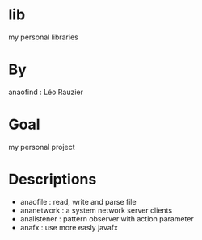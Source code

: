 # lib
my personal libraries

# By 
anaofind : Léo Rauzier

# Goal
my personal project

# Descriptions 
- anaofile : read, write and parse file
- ananetwork : a system network server clients
- analistener : pattern observer with action parameter
- anafx : use more easly javafx
